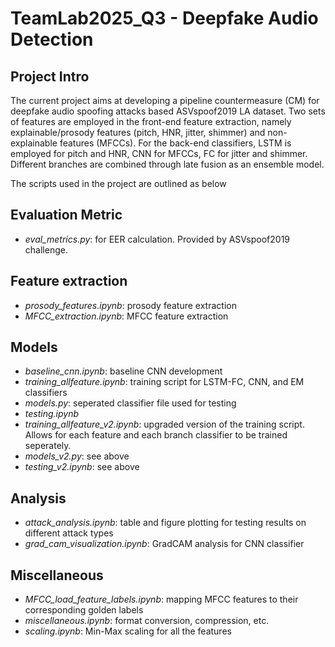 # TeamLab2025_Q3 - Deepfake Audio Detection

## Project Intro
The current project aims at developing a pipeline countermeasure (CM) for deepfake audio spoofing attacks based ASVspoof2019 LA dataset. Two sets of features are employed in the front-end feature extraction, namely explainable/prosody features (pitch, HNR, jitter, shimmer) and non-explainable features (MFCCs). For the back-end classifiers, LSTM is employed for pitch and HNR, CNN for MFCCs, FC for jitter and shimmer. Different branches are combined through late fusion as an ensemble model. 

The scripts used in the project are outlined as below

## Evaluation Metric
- *eval_metrics.py*: for EER calculation. Provided by ASVspoof2019 challenge.

## Feature extraction
- *prosody_features.ipynb*: prosody feature extraction
- *MFCC_extraction.ipynb*: MFCC feature extraction

## Models
- *baseline_cnn.ipynb*: baseline CNN development
- *training_allfeature.ipynb*: training script for LSTM-FC, CNN, and EM classifiers
- *models.py*: seperated classifier file used for testing
- *testing.ipynb*
- *training_allfeature_v2.ipynb*: upgraded version of the training script. Allows for each feature and each branch classifier to be trained seperately.
- *models_v2.py*: see above
- *testing_v2.ipynb*: see above

## Analysis
- *attack_analysis.ipynb*: table and figure plotting for testing results on different attack types
- *grad_cam_visualization.ipynb*: GradCAM analysis for CNN classifier

## Miscellaneous
- *MFCC_load_feature_labels.ipynb*: mapping MFCC features to their corresponding golden labels
- *miscellaneous.ipynb*: format conversion, compression, etc.
- *scaling.ipynb*: Min-Max scaling for all the features
